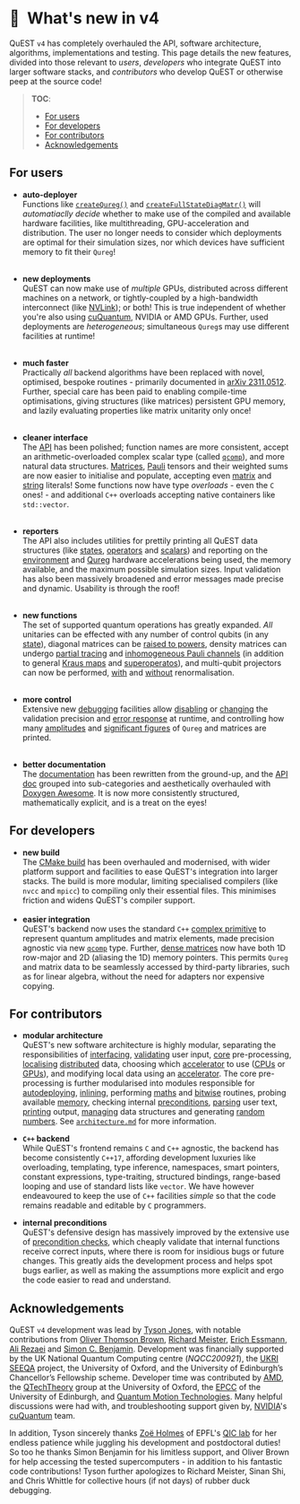 # 🎉  What's new in v4

<!--
  Version 4 feature list
  (this comment must be under the title for valid doxygen rendering)
  
  @author Tyson Jones
-->

QuEST `v4` has completely overhauled the API, software architecture, algorithms, implementations and testing. This page details the new features, divided into those relevant to _users_, _developers_ who integrate QuEST into larger software stacks, and _contributors_ who develop QuEST or otherwise peep at the source code!

> **TOC**:
> - [For users](#for-users)
> - [For developers](#for-developers)
> - [For contributors](#for-contributors)
> - [Acknowledgements](#acknowledgements)



<!-- permit doxygen to reference section -->
<a id="for-users"></a>

## For users


- **auto-deployer** <br>
  Functions like [`createQureg()`](https://quest-kit.github.io/QuEST/group__qureg__create.html#gab3a231fba4fd34ed95a330c91fcb03b3) and [`createFullStateDiagMatr()`](https://quest-kit.github.io/QuEST/group__matrices__create.html#ga3f4b64689928ea8489a4860e3a7a530f) will _automatiaclly decide_ whether to make use of the compiled and available hardware facilities, like multithreading, GPU-acceleration and distribution. The user no longer needs to consider which deployments are optimal for their simulation sizes, nor which devices have sufficient memory to fit their `Qureg`!
  <br><br>
- **new deployments** <br>
  QuEST can now make use of _multiple_ GPUs, distributed across different machines on a network, or tightly-coupled by a high-bandwidth interconnect (like [NVLink](https://www.nvidia.com/en-gb/design-visualization/nvlink-bridges/)); or both! This is true independent of whether you're also using [cuQuantum](https://developer.nvidia.com/cuquantum-sdk), NVIDIA or AMD GPUs. Further, used deployments are _heterogeneous_; simultaneous `Qureg`s may use different facilities at runtime!
  <br><br>
- **much faster** <br>
  Practically _all_ backend algorithms have been replaced with novel, optimised, bespoke routines - primarily documented in [arXiv 2311.0512](https://arxiv.org/abs/2311.01512). Further, special care has been paid to enabling compile-time optimisations, giving structures (like matrices) persistent GPU memory, and lazily evaluating properties like matrix unitarity only once!
  <br><br>

- **cleaner interface** <br>
  The [API](https://quest-kit.github.io/QuEST/group__api.html) has been polished; function names are more consistent, accept an arithmetic-overloaded complex scalar type (called [`qcomp`](https://quest-kit.github.io/QuEST/group__types.html#ga4971f489e74bb185b9b2672c14301983)), and more natural data structures. [Matrices](https://quest-kit.github.io/QuEST/group__matrices__structs.html), [Pauli](https://quest-kit.github.io/QuEST/group__paulis__structs.html) tensors and their weighted sums are now easier to initialise and populate, accepting even [matrix](https://quest-kit.github.io/QuEST/group__matrices__getters.html#ga26b07c3f52280ec4bd6eef6f2aa8e74c) and [string](https://quest-kit.github.io/QuEST/group__paulis__create.html#ga78498f299d633f7e81d71981e43d86bb) literals!
  Some functions now have type _overloads_ - even the `C` ones! - and additional `C++` overloads accepting native containers like `std::vector`.
  <br><br>
- **reporters** <br>
  The API also includes utilities for prettily printing all QuEST data structures (like [states](https://quest-kit.github.io/QuEST/group__qureg__report.html#ga2a9df2538e537332b1aef8596ce337b2), [operators](https://quest-kit.github.io/QuEST/group__matrices__reporters.html) and [scalars](https://quest-kit.github.io/QuEST/group__types.html#gacace04762fc169c3d536a82074d4cdf9)) and reporting on the [environment](https://quest-kit.github.io/QuEST/group__environment.html#ga08bf98478c4bf21b0759fa7cd4a97496) and [Qureg](https://quest-kit.github.io/QuEST/group__qureg__report.html#ga97d96af7c7ea7b31e32cbe3b25377e09) hardware accelerations being used, the memory available, and the maximum possible simulation sizes. 
  Input validation has also been massively broadened and error messages made precise and dynamic. Usability is through the roof!
  <br><br>
- **new functions** <br>
  The set of supported quantum operations has greatly expanded. _All_ unitaries can be effected with any number of control qubits (in any [state](https://quest-kit.github.io/QuEST/group__op__compmatr.html#ga2f4526fe3a4f96509040151f3d31535a)), diagonal matrices can be [raised to powers](https://quest-kit.github.io/QuEST/group__op__diagmatr.html#ga7e07c28332d7d89784166f82cdd26eb9), density matrices can undergo [partial tracing](https://quest-kit.github.io/QuEST/group__calc__partialtrace.html) and [inhomogeneous Pauli channels](https://quest-kit.github.io/QuEST/group__decoherence.html#ga51a7f8d5ba0b142c37a698deed07bc28) (in addition to general [Kraus maps](https://quest-kit.github.io/QuEST/group__decoherence.html#ga57753c0d2deac93d3395c5b20a0122f0) and [superoperatos](https://quest-kit.github.io/QuEST/group__decoherence.html#ga6afbb4f2bb3a9c382861feb8a7b70951)), and multi-qubit projectors can now be performed, [with](https://quest-kit.github.io/QuEST/group__op__measurement.html#ga6bd438f3ebd80cf017292bb68542ed8f) and [without](https://quest-kit.github.io/QuEST/group__op__projectors.html#gaa4bde7e5a344fb46cf3119d462b18745) renormalisation.
  <br><br>
- **more control** <br>
  Extensive new [debugging](https://quest-kit.github.io/QuEST/group__debug.html) facilities allow [disabling](https://quest-kit.github.io/QuEST/group__debug__validation.html#ga5999824df0785ea88fb2d5b5582f2b46) or [changing](https://quest-kit.github.io/QuEST/group__debug__validation.html#gae395568df6def76045ec1881fcb4e6d1) the validation precision and [error response](https://quest-kit.github.io/QuEST/group__debug__validation.html#ga14b6e7ce08465e36750da3acbc41062f) at runtime, and controlling how many [amplitudes](https://quest-kit.github.io/QuEST/group__debug__reporting.html#ga093c985b1970a0fd8616c01b9825979a) and [significant figures](https://quest-kit.github.io/QuEST/group__debug__reporting.html#ga15d46e5d813f70b587762814964e1994) of `Qureg` and matrices are printed.
  <br><br>
- **better documentation** <br>
  The [documentation](/docs/) has been rewritten from the ground-up, and the [API doc](https://quest-kit.github.io/QuEST/topics.html) grouped into sub-categories and aesthetically overhauled with [Doxygen Awesome](https://jothepro.github.io/doxygen-awesome-css/). It is now more consistently structured, mathematically explicit, and is a treat on the eyes!



<!-- permit doxygen to reference section -->
<a id="for-developers"></a>

## For developers

- **new build** <br>
  The [CMake build](cmake.md) has been overhauled and modernised, with wider platform support and facilities to ease QuEST's integration into larger stacks. The build is more modular, limiting specialised compilers (like `nvcc` and `mpicc`) to compiling only their essential files. This minimises friction and widens QuEST's compiler support.
  <br><br>
- **easier integration** <br>
  QuEST's backend now uses the standard `C++` [complex primitive](https://en.cppreference.com/w/cpp/numeric/complex) to represent quantum amplitudes and matrix elements, made precision agnostic via new [`qcomp`]([`qcomp`](https://quest-kit.github.io/QuEST/group__types.html#ga4971f489e74bb185b9b2672c14301983)) type. Further, [dense matrices](https://quest-kit.github.io/QuEST/structCompMatr.html) now have both 1D row-major and 2D (aliasing the 1D) memory pointers. This permits `Qureg` and matrix data to be seamlessly accessed by third-party libraries, such as for linear algebra, without the need for adapters nor expensive copying.



<!-- permit doxygen to reference section -->
<a id="for-contributors"></a>

## For contributors

- **modular architecture** <br>
  QuEST's new software architecture is highly modular, separating the responsibilities of [interfacing](/quest/src/api), [validating](/quest/src/core/validation.cpp) user input, [core](/quest/src/core/) pre-processing, [localising](/quest/src/core/localiser.cpp) [distributed](/quest/src/comm/comm_routines.cpp) data, choosing which [accelerator](/quest/src/core/accelerator.cpp) to use ([CPUs](/quest/src/cpu/) or [GPUs](/quest/src/gpu/)), and modifying local data using an [accelerator](/quest/src/cpu/cpu_subroutines.cpp). The core pre-processing is further modularised into modules responsible for [autodeploying](/quest/src/core/autodeployer.cpp), [inlining](/quest/src/core/inliner.hpp), performing [maths](/quest/src/core/fastmath.hpp) and [bitwise](/quest/src/core/bitwise.hpp) routines, probing available [memory](/quest/src/core/memory.cpp), checking internal [preconditions](/quest/src/core/errors.cpp), [parsing](/quest/src/core/parser.cpp) user text, [printing](/quest/src/core/printer.cpp) output, [managing](/quest/src/core/utilities.cpp) data structures and generating [random numbers](/quest/src/core/randomiser.cpp).
  See [`architecture.md`](architecture.md) for more information.

- **`C++` backend** <br>
  While QuEST's frontend remains `C` and `C++` agnostic, the backend has become consistently `C++17`, affording development luxuries like overloading, templating, type inference, namespaces, smart pointers, constant expressions, type-traiting, structured bindings, range-based looping and use of standard lists like `vector`. We have however endeavoured to keep the use of `C++` facilities _simple_ so that the code remains readable and editable by `C` programmers.

- **internal preconditions** <br>
  QuEST's defensive design has massively improved by the extensive use of [precondition checks](/quest/src/core/errors.cpp), which cheaply validate that internal functions receive correct inputs, where there is room for insidious bugs or future changes.
  This greatly aids the development process and helps spot bugs earlier, as well as making the assumptions more explicit and ergo the code easier to read and understand.


<!-- permit doxygen to reference section -->
<a id="acknowledgements"></a>

## Acknowledgements

QuEST `v4` development was lead by [Tyson Jones](https://tysonjones.io/index.html), with notable contributions from [Oliver Thomson Brown](https://www.epcc.ed.ac.uk/about-us/our-team/dr-oliver-brown), [Richard Meister](https://github.com/rrmeister), [Erich Essmann](https://www.research.ed.ac.uk/en/persons/erich-essmann), [Ali Rezaei](https://www.research.ed.ac.uk/en/persons/ali-rezaei) and [Simon C. Benjamin](https://www.materials.ox.ac.uk/peoplepages/benjamin.html). Development was financially supported by the UK National Quantum Computing centre (_NQCC200921_), the [UKRI SEEQA](https://gtr.ukri.org/projects?ref=EP%2FY004655%2F1#/tabOverview) project, the University of Oxford, and the University of Edinburgh’s Chancellor’s Fellowship scheme. Developer time was contributed by [AMD](https://www.amd.com/en.html), the [QTechTheory](https://qtechtheory.org/) group at the University of Oxford, the [EPCC](https://www.epcc.ed.ac.uk/) of the University of Edinburgh, and [Quantum Motion Technologies](https://quantummotion.tech/). Many helpful discussions were had with, and troubleshooting support given by, [NVIDIA](https://www.nvidia.com)'s [cuQuantum](https://developer.nvidia.com/cuquantum-sdk) team.

In addition, Tyson sincerely thanks [Zoë Holmes](https://www.epfl.ch/labs/qic/prof-zoe-holmes/) of EPFL's [QIC lab](https://www.epfl.ch/labs/qic/) for her endless patience while juggling his development and postdoctoral duties! So too he thanks Simon Benjamin for his limitless support, and Oliver Brown for help accessing the tested supercomputers - in addition to his fantastic code contributions! Tyson further apologizes to Richard Meister, Sinan Shi, and Chris Whittle for collective hours (if not days) of rubber duck debugging.

